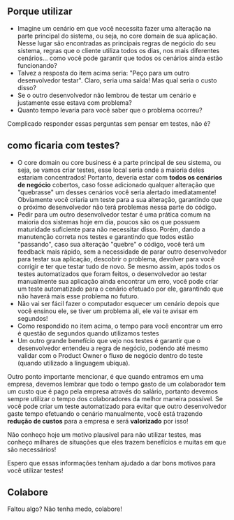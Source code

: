 ## Porque utilizar  
- Imagine um cenário em que você necessita fazer uma alteração na parte principal do sistema, ou seja, no core domain de sua aplicação. Nesse lugar são encontradas as principais regras de negócio do seu sistema, regras que o cliente utiliza todos os dias, nos mais diferentes cenários... como você pode garantir que todos os cenários ainda estão funcionando?  
- Talvez a resposta do item acima seria: "Peço para um outro desenvolvedor testar". Claro, seria uma saída! Mas qual seria o custo disso?  
- Se o outro desenvolvedor não lembrou de testar um cenário e justamente esse estava com problema?  
- Quanto tempo levaria para você saber que o problema ocorreu?  
  
Complicado responder essas perguntas sem pensar em testes, não é?  
##  como ficaria com testes?  
  
- O core domain ou core  business é a parte principal de seu sistema, ou seja, se vamos criar testes, esse local seria onde a maioria deles estariam concentrados! Portanto, deveria estar com **todos os cenários de negócio** cobertos, caso fosse adicionado qualquer alteração que "quebrasse" um desses cenários você seria alertado imediatamente! Obviamente você criaria um teste para a sua alteração, garantindo que o próximo desenvolvedor não terá problemas nessa parte do código.  
- Pedir para um outro desenvolvedor testar é uma prática comum na maioria dos sistemas hoje em dia, poucos são os que possuem maturidade suficiente para não necessitar disso. Porém, dando a manutenção correta nos testes e garantindo que todos estão "passando", caso sua alteração "quebre" o código, você terá um feedback mais rápido, sem a necessidade de parar outro desenvolvedor para testar sua aplicação, descobrir o problema, devolver para você corrigir e ter que testar tudo de novo. Se mesmo assim, após todos os testes automatizados que foram feitos, o desenvolvedor ao testar manualmente sua aplicação ainda encontrar um erro, você pode criar um teste automatizado para o cenário efetuado por ele, garantindo que não haverá mais esse problema no futuro.  
- Não vai ser fácil fazer o computador esquecer um cenário depois que você ensinou ele, se tiver um problema ali, ele vai te avisar em segundos!  
- Como respondido no item acima, o tempo para você encontrar um erro é questão de segundos quando utilizamos testes  
- Um outro grande benefício que vejo nos testes é garantir que o desenvolvedor entendeu a regra de negócio, podendo até mesmo validar com o Product  Owner o fluxo de negócio dentro do teste (quando utilizado a linguagem ubíqua).  
  
 Outro ponto importante mencionar, é que quando entramos em uma empresa, devemos lembrar que todo o tempo gasto de um colaborador tem um custo que é pago pela empresa através do salário, portanto devemos sempre utilizar o tempo dos colaboradores da melhor maneira possível. Se você pode criar um teste automatizado para evitar que outro desenvolvedor gaste tempo efetuando o cenário manualmente, você está trazendo **redução de custos** para a empresa e será **valorizado** por isso!  

  
Não conheço hoje um motivo plausível para não utilizar testes, mas conheço milhares de situações que eles trazem benefícios e muitas em que são necessários!  
  
Espero que essas informações tenham ajudado a dar bons motivos para você utilizar testes!  

## Colabore
Faltou algo? Não tenha medo, colabore!
